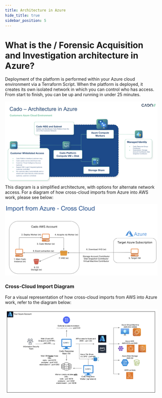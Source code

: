 ```yaml
---
title: Architecture in Azure
hide_title: true
sidebar_position: 5
---
```


# What is the / Forensic Acquisition and Investigation architecture in Azure?

Deployment of the platform is performed within your Azure cloud environment via a Terraform Script. When the platform is deployed, it creates its own isolated network in which you can control who has access. From start to finish, you can be up and running in under 25 minutes.

![Azure Architecture](/img/azure-architecture.png)
This diagram is a simplified architecture, with options for alternate network access.
For a diagram of how cross-cloud imports from Azure into AWS work, please see below:

![Azure Imports](/img/azure-imports.png)


### Cross-Cloud Import Diagram

For a visual representation of how cross-cloud imports from AWS into Azure work, refer to the diagram below:

![Azure Cross](/img/azure-cross.png)
